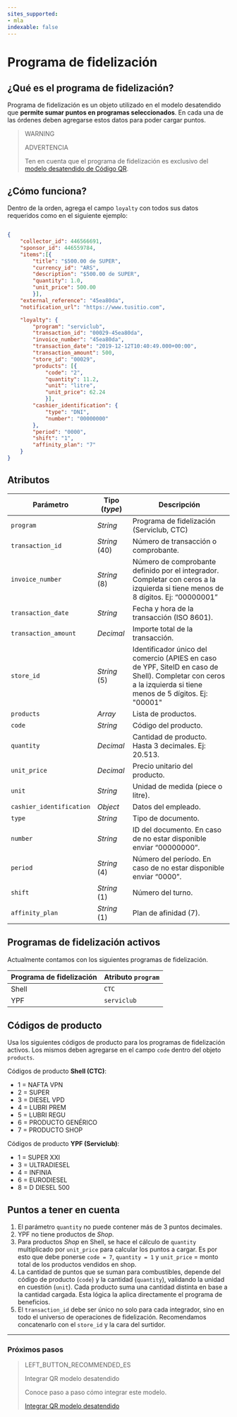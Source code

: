 ```yaml
---
sites_supported:
- mla
indexable: false  
---
```



# Programa de fidelización

## ¿Qué es el programa de fidelización?

Programa de fidelización es un objeto utilizado en el modelo desatendido que **permite sumar puntos en programas seleccionados**. En cada una de las órdenes deben agregarse estos datos para poder cargar puntos.

> WARNING
>
> ADVERTENCIA
>
> Ten en cuenta que el programa de fidelización es exclusivo del [modelo desatendido de Código QR](https://www.mercadopago[FAKER][URL][DOMAIN]/developers/es/guides/in-person-payments/qr-code/qr-unattended/qr-unattended-part-a).

## ¿Cómo funciona?

Dentro de la orden, agrega el campo `loyalty` con todos sus datos requeridos como en el siguiente ejemplo:

```JSON

{
    "collector_id": 446566691,
    "sponsor_id": 446559784,
    "items":[{
        "title": "$500.00 de SUPER",
        "currency_id": "ARS",
        "description": "$500.00 de SUPER",
        "quantity": 1.0,
        "unit_price": 500.00
        }],
    "external_reference": "45ea80da",
    "notification_url": "https://www.tusitio.com",

    "loyalty": {
        "program": "serviclub",
        "transaction_id": "00029-45ea80da",
        "invoice_number": "45ea80da",
        "transaction_date": "2019-12-12T10:40:49.000+00:00",
        "transaction_amount": 500,
        "store_id": "00029",
        "products": [{
            "code": "2",
            "quantity": 11.2,
            "unit": "litre",
            "unit_price": 62.24
            }],
        "cashier_identification": {
            "type": "DNI",
            "number": "00000000"
        },
        "period": "0000",
        "shift": "1",
        "affinity_plan": "7"
    }
}

```

## Atributos

| Parámetro    | Tipo (*type*) | Descripción                                                 |
| ------------- | -------------- |-----------------------------------------------------------|
| `program`     | *String* | Programa de fidelización (Serviclub, CTC) |
| `transaction_id`  | *String* (40)         | Número de transacción o comprobante. |
| `invoice_number` | *String* (8)          | Número de comprobante definido por el integrador. Completar con ceros a la izquierda si tiene menos de 8 dígitos. Ej: “00000001” |
| `transaction_date` | *String*          | Fecha y hora de la transacción (ISO 8601). |
| `transaction_amount` | *Decimal*       | Importe total de la transacción.           |
| `store_id` | *String* (5)         | Identificador único del comercio (APIES en caso de YPF, SiteID en caso de Shell). Completar con ceros a la izquierda si tiene menos de 5 dígitos. Ej: "00001" |
| `products` | *Array*          | Lista de productos. |
| `code` | *String*          | Código del producto. |
| `quantity` | *Decimal*          | Cantidad de producto. Hasta 3 decimales. Ej: 20.513. |
| `unit_price` | *Decimal*          | Precio unitario del producto.|
| `unit` | *String*          | Unidad de medida (piece o litre). |
| `cashier_identification` | *Object*          | Datos del empleado. |
| `type` | *String*          | Tipo de documento. |
| `number` | *String*          | ID del documento. En caso de no estar disponible enviar “00000000”. |
| `period` | *String* (4)         | Número del período. En caso de no estar disponible enviar “0000”. |
| `shift` | *String* (1)         | Número del turno. |
| `affinity_plan` | *String* (1)          | Plan de afinidad (7). |

## Programas de fidelización activos

Actualmente contamos con los siguientes programas de fidelización.

| Programa de fidelización    | Atributo `program`          |
| ------------- | -----------------------------------------------|
| Shell     | `CTC`          |
| YPF  | `serviclub`          |    


## Códigos de producto

Usa los siguientes códigos de producto para los programas de fidelización activos. Los mismos deben agregarse en el campo `code` dentro del objeto `products`.

Códigos de producto **Shell (CTC)**:
- 1 = NAFTA VPN
- 2 = SUPER
- 3 = DIESEL VPD
- 4 = LUBRI PREM
- 5 = LUBRI REGU
- 6 = PRODUCTO GENÉRICO
- 7 = PRODUCTO SHOP

Códigos de producto **YPF (Serviclub)**:
- 1 = SUPER XXI
- 3 = ULTRADIESEL
- 4 = INFINIA
- 6 = EURODIESEL
- 8 = D DIESEL 500

## Puntos a tener en cuenta

1. El parámetro `quantity` no puede contener más de 3 puntos decimales.
2. YPF no tiene productos de *Shop*.
3. Para productos *Shop* en Shell, se hace el cálculo de `quantity` multiplicado por `unit_price` para calcular los puntos a cargar. Es por esto que debe ponerse `code = 7`, `quantity = 1` y `unit_price` = monto total de los productos vendidos en shop.
4. La cantidad de puntos que se suman para combustibles, depende del código de producto (`code`) y la cantidad (`quantity`), validando la unidad en cuestión (`unit`). Cada producto suma una cantidad distinta en base a la cantidad cargada. Esta lógica la aplica directamente el programa de beneficios.
5. El `transaction_id` debe ser único no solo para cada integrador, sino en todo el universo de operaciones de fidelización. Recomendamos concatenarlo con el `store_id` y la cara del surtidor.


---
### Próximos pasos


> LEFT_BUTTON_RECOMMENDED_ES
>
> Integrar QR modelo desatendido
>
> Conoce paso a paso cómo integrar este modelo.
>
>[Integrar QR modelo desatendido](https://www.mercadopago[FAKER][URL][DOMAIN]/developers/es/guides/in-person-payments/qr-code/qr-unattended/qr-unattended-part-a)
